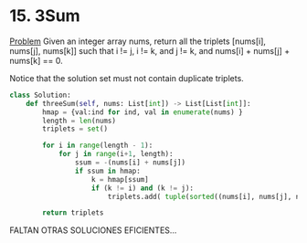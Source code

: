 # 15. 3Sum

[Problem](https://leetcode.com/problems/3sum/description/) Given an integer array nums, return all the triplets [nums[i], nums[j], nums[k]] such that i != j, i != k, and j != k, and nums[i] + nums[j] + nums[k] == 0.

Notice that the solution set must not contain duplicate triplets.


```python
class Solution:
    def threeSum(self, nums: List[int]) -> List[List[int]]:
        hmap = {val:ind for ind, val in enumerate(nums) }
        length = len(nums)
        triplets = set()

        for i in range(length - 1):
            for j in range(i+1, length):
                ssum = -(nums[i] + nums[j])
                if ssum in hmap:
                    k = hmap[ssum]
                    if (k != i) and (k != j):
                        triplets.add( tuple(sorted((nums[i], nums[j], nums[k]))))

        return triplets
```

FALTAN OTRAS SOLUCIONES EFICIENTES...